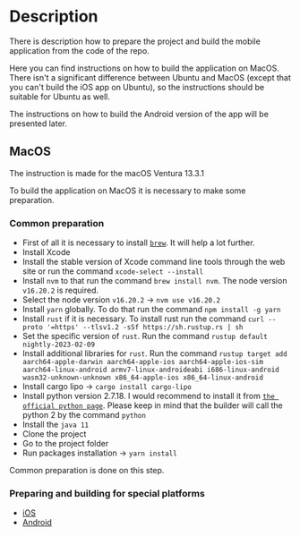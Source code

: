# Description

There is description how to prepare the project and build the mobile application from the code of the repo.

Here you can find instructions on how to build the application on MacOS. There isn't a significant difference between Ubuntu and MacOS (except that you can't build the iOS app on Ubuntu), so the instructions should be suitable for Ubuntu as well.

The instructions on how to build the Android version of the app will be presented later.

## MacOS

The instruction is made for the macOS Ventura 13.3.1

To build the application on MacOS it is necessary to make some preparation.

### Common preparation

- First of all it is necessary to install [`brew`](https://brew.sh/). It will help a lot further.
- Install Xcode
- Install the stable version of Xcode command line tools through the web site or run the command `xcode-select --install`
- Install `nvm` to that run the command `brew install nvm`. The node version `v16.20.2` is required.
- Select the node version `v16.20.2` -> `nvm use v16.20.2`
- Install `yarn` globally. To do that run the command `npm install -g yarn`
- Install `rust` if it is necessary. To install rust run the command `curl --proto '=https' --tlsv1.2 -sSf https://sh.rustup.rs | sh`
- Set the specific version of `rust`. Run the command `rustup default nightly-2023-02-09`
- Install additional libraries for `rust`. Run the command `rustup target add aarch64-apple-darwin aarch64-apple-ios aarch64-apple-ios-sim aarch64-linux-android armv7-linux-androideabi i686-linux-android wasm32-unknown-unknown x86_64-apple-ios x86_64-linux-android`
- Install cargo lipo -> `cargo install cargo-lipo`
- Install python version 2.7.18. I would recommend to install it from [`the official python page`](https://www.python.org/downloads/release/python-2718/). Please keep in mind that the builder will call the python 2 by the command `python`
- Install the `java 11`
- Clone the project
- Go to the project folder
- Run packages installation -> `yarn install`

Common preparation is done on this step.

### Preparing and building for special platforms

- [iOS](./Preparing_and_building_iOS.md)
- [Android](./Preparing_and_building_Android.md)
